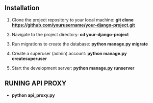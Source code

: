 ## Installation

1. Clone the project repository to your local machine:
    <b>git clone https://github.com/yourusername/your-django-project.git</b>

2. Navigate to the project directory:
    <b>cd your-django-project</b>

3. Run migrations to create the database:
    <b>python manage.py migrate</b>

4. Create a superuser (admin) account:
    <b>python manage.py createsuperuser</b>

5. Start the development server:
    <b>python manage.py runserver</b>

## RUNING API PROXY
- <b>python api_proxy.py</b>
    